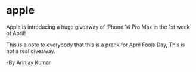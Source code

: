 <h1>apple</h1>
<p1>Apple is introducing a huge giveaway of iPhone 14 Pro Max in the 1st week of April!</p1>

<p1>This is a note to everybody that this is a prank for April Fools Day, This is not a real giveaway.</p1>

<p1>-By Arinjay Kumar</p1>
